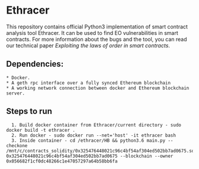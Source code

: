 # Ethracer

This repository contains official Python3 implementation of smart contract analysis tool Ethracer. It can be used to find EO vulnerabilities in smart contracts. For more information about the bugs and the tool, you can read our technical paper *Exploiting the laws of order in smart contracts*.


## Dependencies:
	* Docker.
	* A geth rpc interface over a fully synced Ethereum blockchain
	* A working network connection between docker and Ethereum blockchain server.


## Steps to run
 
      1. Build docker container from Ethracer/current directory - sudo docker build -t ethracer .
      2. Run docker - sudo docker run --net='host' -it ethracer bash
      3. Inside container - cd /ethracer/HB && python3.6 main.py --checkone /mnt/c/contracts_solidity/0x325476448021c96c4bf54af304ed502bb7ad0675.sol 0x325476448021c96c4bf54af304ed502bb7ad0675 --blockchain --owner 0x056682f1cf0dc48266c1e47057297a64b58bb6fa
      
